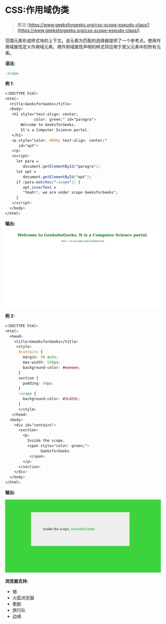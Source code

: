# CSS:作用域伪类

> 原文:[https://www.geeksforgeeks.org/css-scope-pseudo-class/](https://www.geeksforgeeks.org/css-scope-pseudo-class/)

范围元素形成样式块的上下文。该元素为匹配的选择器提供了一个参考点。使用作用域属性定义作用域元素。用作用域属性声明的样式将应用于其父元素中的所有元素。

**语法:**

```css
:scope
```

**例 1:**

```css
<!DOCTYPE html>
<html>
  <title>GeeksforGeeks</title>
  <body>
   <h1 style="text-align: center;
             color: green;" id="paragra">
       Welcome to GeeksforGeeks. 
       It's a Computer Science portal.
   </h1>
   <p style="color: #000; text-align: center;" 
      id="opt">
   </p>
   <script>
     let para = 
        document.getElementById("paragra");
     let opt = 
        document.getElementById("opt");
     if (para.matches(":scope")) {
        opt.innerText = 
        "Yeah!!, we are under scope GeeksforGeeks";
     }
   </script>
  </body>
</html>
```

**输出:**

![](img/5d47e08945489e4a37c4fad59e85385c.png)

**例 2:**

```css
<!DOCTYPE html>
<html>
  <head>
    <title>GeeeksforGeeks</title>
     <style>
      #contains {
        margin: 5% auto;
        max-width: 500px;
        background-color: #eeeeee;
      }
      section {
        padding: 60px;
      }
      :scope {
        background-color: #3cd33c;
      }
      </style>
   </head>
  <body>
    <div id="contains">
      <section>
        <p>
          Inside the scope, 
          <span style="color: green;">
                GeeksforGeeks
           </span> 
        </p>
      </section>
    </div>
  </body>
</html>
```

**输出:**

![](img/3e51c79dc56d77c93a69e9a1f857da1b.png)

**浏览器支持:**

*   铬
*   火狐浏览器
*   歌剧
*   旅行队
*   边缘